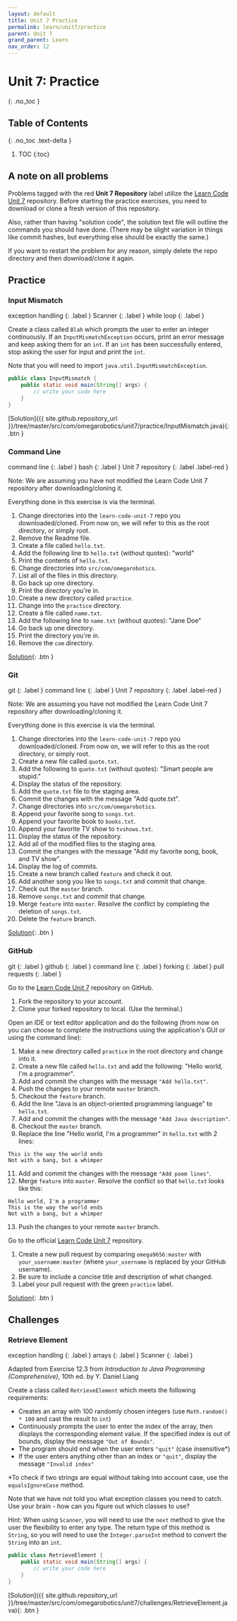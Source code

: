 ```yaml
---
layout: default
title: Unit 7 Practice
permalink: learn/unit7/practice
parent: Unit 7
grand_parent: Learn
nav_order: 12
---
```


<!-- prettier-ignore-start -->

# Unit 7: Practice
{: .no_toc }

## Table of Contents
{: .no_toc .text-delta }

1. TOC
{:toc}

<!-- prettier-ignore-end -->

## A note on all problems

Problems tagged with the red **Unit 7 Repository** label
utilize the [Learn Code Unit 7](https://github.com/omega9656/learn-code-unit-7) repository.
Before starting the practice exercises, you need to download or clone a fresh version
of this repository.

Also, rather than having "solution code", the solution text file will outline
the commands you should have done. (There may be slight variation in
things like commit hashes, but everything else should be exactly the same.)

If you want to restart the problem for any reason, simply delete the repo directory
and then download/clone it again.

## Practice

### Input Mismatch

<!-- prettier-ignore-start -->

exception handling
{: .label }
Scanner
{: .label }
while loop
{: .label }

<!-- prettier-ignore-end -->

Create a class called `Blah` which prompts the user to enter an integer continuously.
If an `InputMismatchException` occurs, print an error message and keep asking them
for an `int`. If an `int` has been successfully entered, stop asking the user for input
and print the `int`.

Note that you will need to import `java.util.InputMismatchException`.

```java
public class InputMismatch {
    public static void main(String[] args) {
        // write your code here
    }
}
```

<!-- prettier-ignore -->
[Solution]({{ site.github.repository_url }}/tree/master/src/com/omegarobotics/unit7/practice/InputMismatch.java){: .btn }

### Command Line

<!-- prettier-ignore-start -->

command line
{: .label }
bash
{: .label }
Unit 7 repository
{: .label .label-red }

<!-- prettier-ignore-end -->

Note: We are assuming you have not modified the Learn Code Unit 7 repository
after downloading/cloning it.

Everything done in this exercise is via the terminal.

1. Change directories into the `learn-code-unit-7` repo you downloaded/cloned.
   From now on, we will refer to this as the root directory, or simply root.
2. Remove the Readme file.
3. Create a file called `hello.txt`.
4. Add the following line to `hello.txt` (without quotes): "world"
5. Print the contents of `hello.txt`.
6. Change directories into `src/com/omegarobotics`.
7. List all of the files in this directory.
8. Go back up one directory.
9. Print the directory you're in.
10. Create a new directory called `practice`.
11. Change into the `practice` directory.
12. Create a file called `name.txt`.
13. Add the following line to `name.txt` (without quotes): "Jane Doe"
14. Go back up one directory.
15. Print the directory you're in.
16. Remove the `com` directory.

<!-- prettier-ignore -->
[Solution](/learn-code/learn/unit7/practice/command-line-solution){: .btn }

### Git

<!-- prettier-ignore-start -->

git
{: .label }
command line
{: .label }
Unit 7 repository
{: .label .label-red }

<!-- prettier-ignore-end -->

Note: We are assuming you have not modified the Learn Code Unit 7 repository
after downloading/cloning it.

Everything done in this exercise is via the terminal.

1. Change directories into the `learn-code-unit-7` repo you downloaded/cloned.
   From now on, we will refer to this as the root directory, or simply root.
2. Create a new file called `quote.txt`.
3. Add the following to `quote.txt` (without quotes): "Smart people are stupid."
4. Display the status of the repository.
5. Add the `quote.txt` file to the staging area.
6. Commit the changes with the message "Add quote.txt".
7. Change directories into `src/com/omegarobotics`.
8. Append your favorite song to `songs.txt`.
9. Append your favorite book to `books.txt`.
10. Append your favorite TV show to `tvshows.txt`.
11. Display the status of the repository.
12. Add all of the modified files to the staging area.
13. Commit the changes with the message "Add my favorite song, book, and TV show".
14. Display the log of commits.
15. Create a new branch called `feature` and check it out.
16. Add another song you like to `songs.txt` and commit that change.
17. Check out the `master` branch.
18. Remove `songs.txt` and commit that change.
19. Merge `feature` into `master`. Resolve the conflict by completing
    the deletion of `songs.txt`.
20. Delete the `feature` branch.

<!-- prettier-ignore -->
[Solution](/learn-code/learn/unit7/practice/git-solution){: .btn }

### GitHub

<!-- prettier-ignore-start -->

git
{: .label }
github
{: .label }
command line
{: .label }
forking
{: .label }
pull requests
{: .label }

<!-- prettier-ignore-end -->

Go to the [Learn Code Unit 7](https://github.com/omega9656/learn-code-unit-7) repository on GitHub.

1. Fork the repository to your account.
2. Clone your forked repository to local. (Use the terminal.)

Open an IDE or text editor application and do the following
(from now on you can choose to complete the instructions using
the application's GUI or using the command line):

<!-- prettier-ignore-start -->

1. Make a new directory called `practice` in the root directory and change into it.
2. Create a new file called `hello.txt` and add the following: "Hello world, I'm a programmer".
3. Add and commit the changes with the message `"Add hello.txt"`.
5. Push the changes to your remote `master` branch.
6. Checkout the `feature` branch.
7. Add the line "Java is an object-oriented programming language" to `hello.txt`.
8. Add and commit the changes with the message `"Add Java description"`.
9. Checkout the `master` branch.
10. Replace the line "Hello world, I'm a programmer" in `hello.txt` with 2 lines:
```
This is the way the world ends
Not with a bang, but a whimper
```
11. Add and commit the changes with the message `"Add poem lines"`.
12. Merge `feature` into `master`. Resolve the conflict so that `hello.txt` looks like this:
```
Hello world, I'm a programmer
This is the way the world ends
Not with a bang, but a whimper
```
13. Push the changes to your remote `master` branch.

Go to the official [Learn Code Unit 7](https://github.com/omega9656/learn-code-unit-7) repository.

1. Create a new pull request by comparing `omega9656:master` with `your_username:master` (where
`your_username` is replaced by your GitHub username).
2. Be sure to include a concise title and description of what changed.
3. Label your pull request with the green `practice` label.

[Solution](/learn-code/learn/unit7/practice/github-solution){: .btn }

<!-- prettier-ignore-end -->

## Challenges

### Retrieve Element

<!-- prettier-ignore-start -->

exception handling
{: .label }
arrays
{: .label }
Scanner
{: .label }

<!-- prettier-ignore-end -->

Adapted from Exercise 12.3 from _Introduction to Java Programming (Comprehensive)_,
10th ed. by Y. Daniel Liang

Create a class called `RetrieveElement` which meets
the following requirements:
- Creates an array with 100 randomly chosen integers
  (use `Math.random() * 100` and cast the result to `int`)
- Continuously prompts the user to enter the index of
  the array, then displays the corresponding
  element value. If the specified index is out of
  bounds, display the message `"Out of Bounds"`.
- The program should end when the user enters `"quit"`
  (case insensitive*)
- If the user enters anything other than an index or
  `"quit"`, display the message `"Invalid index"`

*To check if two strings are equal without taking into
account case, use the `equalsIgnoreCase` method.

Note that we have not told you what exception classes
you need to catch. Use your brain - how can you figure out
which classes to use?

Hint: When using `Scanner`, you will need to use the `next`
method to give the user the flexibility to enter any type.
The return type of this method is `String`, so you will
need to use the `Integer.parseInt` method to convert
the `String` into an `int`.

```java
public class RetrieveElement {
    public static void main(String[] args) {
        // write your code here
    }
}
```

<!-- prettier-ignore -->
[Solution]({{ site.github.repository_url }}/tree/master/src/com/omegarobotics/unit7/challenges/RetrieveElement.java){: .btn }
